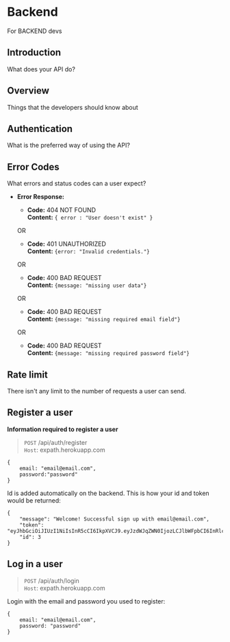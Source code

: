 # Backend
For BACKEND devs

## Introduction
What does your API do?

## Overview
Things that the developers should know about

## Authentication
What is the preferred way of using the API?

## Error Codes
What errors and status codes can a user expect?
* **Error Response:**

  * **Code:** 404 NOT FOUND <br />
    **Content:** `{ error : "User doesn't exist" }`

  OR

  * **Code:** 401 UNAUTHORIZED <br />
    **Content:** `{error: "Invalid credentials."}`

  OR

  * **Code:** 400 BAD REQUEST <br />
    **Content:** `{message: "missing user data"}`

  OR

  * **Code:** 400 BAD REQUEST <br />
    **Content:** `{message: "missing required email field"}`

  OR

  * **Code:** 400 BAD REQUEST <br />
    **Content:** `{message: "missing required password field"}`

## Rate limit
There isn't any limit to the number of requests a user can send.

## Register a user

**Information required to register a user**
> `POST` /api/auth/register \
`Host`: expath.herokuapp.com

```
{
    email: "email@email.com",
    password:"password"
}
```

Id is added automatically on the backend.
This is how your id and token would be returned:

```
{
    "message": "Welcome! Successful sign up with email@email.com",
    "token": "eyJhbGciOiJIUzI1NiIsInR5cCI6IkpXVCJ9.eyJzdWJqZWN0IjozLCJlbWFpbCI6InRlc3RAZW1haWwuY29tIiwiaWF0IjoxNTgzMTI2MDI4LCJleHAiOjE1ODMyMTI0Mjh9.Vb6tXOBdxhsx32Thrtk6ntLHaIfWSMLP3zTZXBHzH0Y",
    "id": 3
} 
```

## Log in a user

>`POST` /api/auth/login \
`Host`: expath.herokuapp.com

Login with the email and password you used to register:

```
{
    email: "email@email.com",
    password: "password"
}
```
